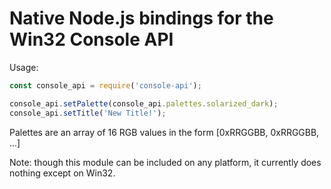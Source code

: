 Native Node.js bindings for the Win32 Console API
============================

Usage:
```javascript
const console_api = require('console-api');

console_api.setPalette(console_api.palettes.solarized_dark);
console_api.setTitle('New Title!');
```

Palettes are an array of 16 RGB values in the form [0xRRGGBB, 0xRRGGBB, ...]

Note: though this module can be included on any platform, it currently does nothing except on Win32.